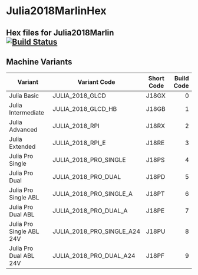 # Julia2018MarlinHex
Hex files for Julia2018Marlin    
 [![Build Status](https://travis-ci.com/FracktalWorks/Julia2018Marlin119.svg?branch=1.1.9)](https://travis-ci.com/FracktalWorks/Julia2018Marlin119)
---

## Machine Variants

| Variant                  | Variant Code               | Short Code | Build Code |
|--------------------------|----------------------------|------------|-----------:|
| Julia Basic              | JULIA_2018_GLCD            | J18GX      | 0          |
| Julia Intermediate       | JULIA_2018_GLCD_HB         | J18GB      | 1          |
| Julia Advanced           | JULIA_2018_RPI             | J18RX      | 2          |
| Julia Extended           | JULIA_2018_RPI_E           | J18RE      | 3          |
| Julia Pro Single         | JULIA_2018_PRO_SINGLE      | J18PS      | 4          |
| Julia Pro Dual           | JULIA_2018_PRO_DUAL        | J18PD      | 5          |
| Julia Pro Single ABL     | JULIA_2018_PRO_SINGLE_A    | J18PT      | 6          |
| Julia Pro Dual ABL       | JULIA_2018_PRO_DUAL_A      | J18PE      | 7          |
| Julia Pro Single ABL 24V | JULIA_2018_PRO_SINGLE_A24  | J18PU      | 8          |
| Julia Pro Dual ABL 24V   | JULIA_2018_PRO_DUAL_A24    | J18PF      | 9          |

